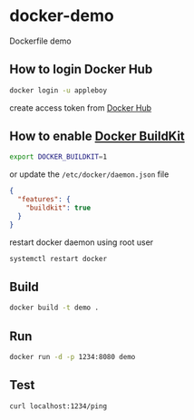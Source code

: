 # docker-demo

Dockerfile demo

## How to login Docker Hub

```bash
docker login -u appleboy
```

create access token from [Docker Hub](https://hub.docker.com/settings/security)

## How to enable [Docker BuildKit](https://docs.docker.com/build/buildkit/)
  
```bash
export DOCKER_BUILDKIT=1
```

or update the `/etc/docker/daemon.json` file

```json
{
  "features": {
    "buildkit": true
  }
}
```

restart docker daemon using root user

```bash
systemctl restart docker
```

## Build

```bash
docker build -t demo .
```

## Run

```bash
docker run -d -p 1234:8080 demo
```

## Test

```bash
curl localhost:1234/ping
```
